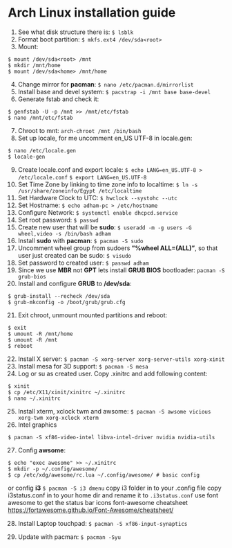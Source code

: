 # Arch Linux installation guide

1. See what disk structure there is:
`$ lsblk`
2. Format boot partition:
`$ mkfs.ext4 /dev/sda<root>`
3. Mount:
``` 
$ mount /dev/sda<root> /mnt
$ mkdir /mnt/home
$ mount /dev/sda<home> /mnt/home
```
4. Change mirror for **pacman**:
`$ nano /etc/pacman.d/mirrorlist`
5. Install base and devel system:
`$ pacstrap -i /mnt base base-devel`
6. Generate fstab and check it:
```
$ genfstab -U -p /mnt >> /mnt/etc/fstab
$ nano /mnt/etc/fstab
```
7. Chroot to mnt:
`arch-chroot /mnt /bin/bash`
8. Set up locale, for me uncomment en_US UTF-8 in locale.gen:
```
$ nano /etc/locale.gen
$ locale-gen
```
9. Create locale.conf and export locale:
`$ echo LANG=en_US.UTF-8 > /etc/locale.conf`
`$ export LANG=en_US.UTF-8`
10. Set Time Zone by linking to time zone info to localtime:
`$ ln -s /usr/share/zoneinfo/Egypt /etc/localtime`
11. Set Hardware Clock to UTC:
`$ hwclock --systohc --utc`
12. Set Hostname:
`$ echo adham-pc > /etc/hostname`
13. Configure Network:
`$ systemctl enable dhcpcd.service`
14. Set root password:
`$ passwd`
15. Create new user that will be **sudo**:
`$ useradd -m -g users -G wheel,video -s /bin/bash adham`
16. Install **sudo** with **pacman**:
`$ pacman -S sudo`
17. Uncomment wheel group from sudoers **”%wheel ALL=(ALL)”**, so that user just created can be sudo:
`$ visudo`
18. Set password to created user:
`$ passwd adham`
19. Since we use **MBR** not **GPT** lets install **GRUB BIOS** bootloader:
`pacman -S grub-bios`
20. Install and configure **GRUB** to **/dev/sda**:
```
$ grub-install --recheck /dev/sda
$ grub-mkconfig -o /boot/grub/grub.cfg
```
21. Exit chroot, unmount mounted partitions and reboot:
```
$ exit
$ umount -R /mnt/home
$ umount -R /mnt
$ reboot
```
22. Install X server:
`$ pacman -S xorg-server xorg-server-utils xorg-xinit`
23. Install mesa for 3D support:
`$ pacman -S mesa`
24. Log or su as created user. Copy .xinitrc and add following content:
```
$ xinit
$ cp /etc/X11/xinit/xinitrc ~/.xinitrc
$ nano ~/.xinitrc
```
25. Install xterm, xclock twm and awsome:
`$ pacman -S awsome vicious xorg-twm xorg-xclock xterm`
26. Intel graphics
```
$ pacman -S xf86-video-intel libva-intel-driver nvidia nvidia-utils
```
27. Config **awsome**:
```
$ echo "exec awesome" >> ~/.xinitrc
$ mkdir -p ~/.config/awesome/
$ cp /etc/xdg/awesome/rc.lua ~/.config/awesome/ # basic config
```
or config **i3**
`$ pacman -S i3 dmenu`
copy i3 folder in to your .config file
copy i3status.conf in to your home dir and rename it to `.i3status.conf`
use font awesome to get the status bar icons 
font-awesome cheatsheet
https://fortawesome.github.io/Font-Awesome/cheatsheet/

28. Install Laptop touchpad:
`$ pacman -S xf86-input-synaptics`

29. Update with pacman:
`$ pacman -Syu`
